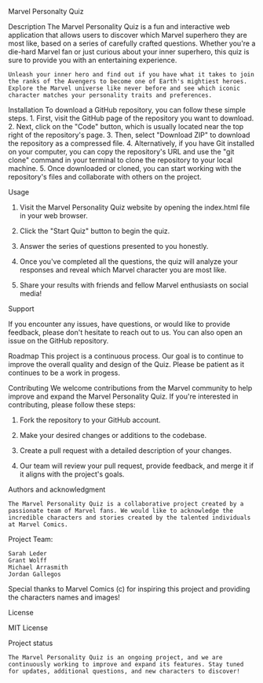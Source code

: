 Marvel Personalty Quiz

Description
    The Marvel Personality Quiz is a fun and interactive web application that allows users to discover which Marvel superhero they are most like, based on a series of carefully crafted questions. Whether you're a die-hard Marvel fan or just curious about your inner superhero, this quiz is sure to provide you with an entertaining experience.

    Unleash your inner hero and find out if you have what it takes to join the ranks of the Avengers to become one of Earth's mightiest heroes. Explore the Marvel universe like never before and see which iconic character matches your personality traits and preferences.

Installation
    To download a GitHub repository, you can follow these simple steps. 
        1. First, visit the GitHub page of the repository you want to download. 
        2. Next, click on the "Code" button, which is usually located near the top right of the repository's page. 
        3. Then, select "Download ZIP" to download the repository as a compressed file. 
        4. Alternatively, if you have Git installed on your computer, you can copy the repository's URL and use the "git clone" command in your terminal to clone the repository to your local machine. 
        5. Once downloaded or cloned, you can start working with the repository's files and collaborate with others on the project.

Usage
1. Visit the Marvel Personality Quiz website by opening the index.html file in your web browser.

2. Click the "Start Quiz" button to begin the quiz.

3. Answer the series of questions presented to you honestly.

4. Once you've completed all the questions, the quiz will analyze your responses and reveal which Marvel character you are most like.

5. Share your results with friends and fellow Marvel enthusiasts on social media!

Support

If you encounter any issues, have questions, or would like to provide feedback, please don't hesitate to reach out to us. You can also  open an issue on the GitHub repository.

Roadmap
This project is a continuous process. Our goal is to continue to improve the overall quality and design of the Quiz. Please be patient as it continues to be a work in progess.

Contributing
    We welcome contributions from the Marvel community to help improve and expand the Marvel Personality Quiz. If you're interested in contributing, please follow these steps:

1. Fork the repository to your GitHub account.

2. Make your desired changes or additions to the codebase.

3. Create a pull request with a detailed description of your changes.

4. Our team will review your pull request, provide feedback, and merge it if it aligns with the project's goals.

Authors and acknowledgment

    The Marvel Personality Quiz is a collaborative project created by a passionate team of Marvel fans. We would like to acknowledge the incredible characters and stories created by the talented individuals at Marvel Comics.

Project Team:

    Sarah Leder
    Grant Wolff
    Michael Arrasmith
    Jordan Gallegos

Special thanks to Marvel Comics (c) for inspiring this project and providing the characters names and images!

License

MIT License

Project status

    The Marvel Personality Quiz is an ongoing project, and we are continuously working to improve and expand its features. Stay tuned for updates, additional questions, and new characters to discover!
